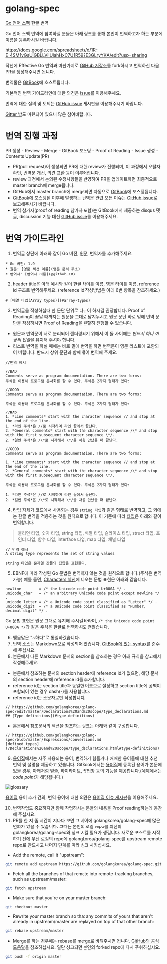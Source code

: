 # golang-spec
[Go 언어 스펙](https://golang.org/ref/spec) 한글 번역

Go 언어 스펙 번역에 참여하실 분들은 아래 링크를 통해 본인이 번역하고자 하는 부분에 이름을 등록하시길 바랍니다.

https://docs.google.com/spreadsheets/d/1R-E_4SM1vGsUiGBLLVilUlahHxC7U1R592E3GLryYKA/edit?usp=sharing

작년에 Effective Go 번역과 마찬가지로 [GitHub 저장소](
https://github.com/golangkorea/golang-spec)를 fork하시고 번역하신 다음 PR을 생성해주시면 됩니다.

번역물은 [GitBook](https://www.gitbook.com/book/gosudaweb/go-language-specification-in-korean/details)에 호스트됩니다.

기본적인 번역 가이드라인에 대한 의견은 [issue](https://github.com/golangkorea/golang-spec/issues/2)를 이용해주세요. 

번역에 대한 질의 및 토의는 [GitHub issue](https://github.com/golangkorea/golang-spec/issues/) 게시판을 이용해주시기 바랍니다.

[Gitter 방](https://gitter.im/golang-korean-community/go-spec-in-korean?utm_source=share-link&utm_medium=link&utm_campaign=share-link)도 마련되어 있으니 많은 참여바랍니다.

# 번역 진행 과정

PR 생성 - Review - Merge - GitBook 포스팅 - Proof of Reading - Issue 생성 - Contents Update(PR)

- PR(pull request)이 생성되면 PR에 대한 review가 진행되며, 이 과정에서 오탈자 확인, 번역문 개선, 의견 교환 등이 이루어집니다. 
- review 과정에서 논의된 수정사항들을 반영하여 PR을 업데이트하면 최종적으로 master branch에 merge됩니다.
- GitHub에서 master branch에 merge되면 자동으로 [GitBook](https://www.gitbook.com/book/gosudaweb/go-language-specification-in-korean/details)에 포스팅됩니다. 
- [GitBook](https://www.gitbook.com/book/gosudaweb/go-language-specification-in-korean/details)에 포스팅된 이후에 발생하는 번역문 관련 모든 이슈는 [GitHub issue](https://github.com/golangkorea/golang-spec/issues/)로 보고해주시기 바랍니다.
- 번역 참가자(proof of reading 참가자 포함)는 GitBook에서 제공하는 disqus 댓글, discussion 기능 대신 [GitHub issue](https://github.com/golangkorea/golang-spec/issues/)를 이용해주세요.

# 번역 가이드라인

1. 번역글 상단에 아래와 같이 Go 버전, 원문, 번역자를 추가해주세요.
```
* Go 버전: 1.9
* 원문: [영문 섹션 이름](영문 문서 주소)
* 번역자: [번역자 이름](@github_ID)
```

2. header title은 아래 예시와 같이 한글 타이틀 이름, 영문 타이틀 이름, reference id 구조로 번역해주세요. (reference id 작성방법은 아래 6번 항목을 참조하세요.)

```
# [배열 타입(Array types)](#array-types)
```

3. 번역글을 작성하실때 한 문단 단위로 나누어 하시길 권장합니다. Proof of Reading이 끝날 때까지는 원문을 그대로 남겨두시고 원문 문단 바로 밑에 번역 문단을 작성하시면 Proof of Reading을 원할히 진행할 수 있습니다.

* 원문과 번역문이 서로 분리되어 렌더링되기 위해서 이 둘 사이에는 *반드시 하나 이상의 빈줄*을 유지해 주셔야 합니다.
* 리스트 번역을 하실 때에는 바로 밑에 번역을 하면 번역문이 영문 리스트에 포함되어 버립니다. 반드시 상위 문단과 함께 묶어 번역해 주세요.

```
//번역 예시

//BAD
Comments serve as program documentation. There are two forms:
주석을 이용해 프로그램 문서화를 할 수 있다. 주석은 2가지 형태가 있다:

//GOOD
Comments serve as program documentation. There are two forms:

주석을 이용해 프로그램 문서화를 할 수 있다. 주석은 2가지 형태가 있다:

//BAD
1. *Line comments* start with the character sequence // and stop at the end of the line.
1. *라인 주석*은 //로 시작하며 라인 끝에서 끝난다.
2. *General comments* start with the character sequence /\* and stop with the first subsequent character sequence \*/.
2. *일반 주석*은 /\*로 시작해서 \*/을 처음 만났을 때 끝난다. 

//GOOD
Comments serve as program documentation. There are two forms:

1. *Line comments* start with the character sequence // and stop at the end of the line.
2. *General comments* start with the character sequence /\* and stop with the first subsequent character sequence \*/.

주석을 이용해 프로그램 문서화를 할 수 있다. 주석은 2가지 형태가 있다:

1. *라인 주석*은 //로 시작하며 라인 끝에서 끝난다.
2. *일반 주석*은 /\*로 시작해서 \*/을 처음 만났을 때 끝난다. 
```

4. [타입](https://gosudaweb.gitbooks.io/go-language-specification-in-korean/content/Types/) 자체가 코드에서 사용되는 경우 `string 타입`과 같은 형태로 번역하고, 그 외에는 한글 번역을 적용하는 것을 원칙으로 합니다. 이 기준에 따라 [타입](https://gosudaweb.gitbooks.io/go-language-specification-in-korean/content/Types/)은 아래와 같이 번역합니다. 

> 불리언 타입, 숫자 타입, string 타입, 배열 타입, 슬라이스 타입, struct 타입, 포인터 타입, 함수 타입, interface 타입, map 타입, 채널 타입

```
// 번역 예시 
A string type represents the set of string values

string 타입은 문자열 값들의 집합을 표현한다.
```

5. EBNF에 따라 작성된 Go 문법은 번역하지 않는 것을 원칙으로 합니다.(주석은 번역 가능) 예를 들면,  [Characters 섹션](https://golang.org/ref/spec#Characters)에 나오는 문법 표현은 아래와 같습니다.

```
newline        = /* the Unicode code point U+000A */ .
unicode_char   = /* an arbitrary Unicode code point except newline */ .
unicode_letter = /* a Unicode code point classified as "Letter" */ .
unicode_digit  = /* a Unicode code point classified as "Number, decimal digit" */ .
```

Go 문법 표현은 원문 그대로 유지해 주시길 바라며, `/* the Unicode code point U+000A */`과 같은 주석은 한글로 번역하셔도 괜찮습니다.

6. 맺음말은 "~하다"로 통일하겠습니다.
7. 번역 소스는 Markdown으로 작성되어 있습니다. [GitBook에 있는 syntax](https://toolchain.gitbook.com/syntax/markdown.html)를 준수해 주십시요.
8. 본문에서 다른 Markdown 문서의 section을 참조하는 경우 아래 규칙을 참고해서 작성해주세요.
* 본문에서 참조하는 문서의 section header에 reference id가 없으면, 해당 문서의 section header에 reference id를 추가합니다.
* reference id는 section title과 동일한 이름으로 설정하고 section title에 공백이 포함되어 있는 경우 dash(-)를 사용합니다.
* reference id는 소문자로만 작성합니다.

```
// https://github.com/golangkorea/golang-spec/edit/master/Declarations%20and%20scope/type_declarations.md
## [Type definitions](#type-definitions)
```

* 본문에서 참조문서의 섹션을 참조하는 링크는 아래와 같이 구성합니다.

```
// https://github.com/golangkorea/golang-spec/blob/master/Expressions/conversions.md
[defined types](/Declarations%20and%20scope/type_declarations.html#type-definitions)
```

9. [용어집](https://github.com/golangkorea/golang-spec/blob/master/GLOSSARY.md)에서는 자주 사용되는 용어, 번역하기 힘들거나 애매한 용어들에 대한 추천 번역 및 설명을 제공하고 있습니다. GitBook에서는 [용어집](https://github.com/golangkorea/golang-spec/blob/master/GLOSSARY.md)에 등록된 용어가 본문에 있을 경우, 아래처럼 밑줄, 하이라이트, 팝업창 등의 기능을 제공합니다.(예제에서는 *code point*가 해당됩니다.)

![glossary](https://user-images.githubusercontent.com/8563047/33648108-b1b31814-da9b-11e7-9189-e42ba01c4137.png)

[용어집](https://github.com/golangkorea/golang-spec/blob/master/GLOSSARY.md) 용어 추가 건의, 번역 용어에 대한 의견은 [용어집 이슈 게시판](https://github.com/golangkorea/golang-spec/issues/105)을 이용해주세요.
 
10. 번역작업도 중요하지만 함께 작업하시는 분들의 내용을 Proof reading하는데 동참해 주십시요.
11. PR를 한 지 좀 시간이 지나다 보면 그 사이에 golangkorea/golang-spec에 많은 변화가 있을 수 있습니다. 그때는 본인의 로컬 repo를 최신의 golangkorea/golang-spec와 싱크 시킬 필요가 생깁니다. 새로운 포스트를 시작하기 전에 우선 로컬의 repo에 golangkorea/golang-spec를 upstream remote repo로 만드시고 나머지 단계를 따라 싱크 시키십시요.

* Add the remote, call it "upstream":
```bash
git remote add upstream https://github.com/golangkorea/golang-spec.git
```

* Fetch all the branches of that remote into remote-tracking branches, such as upstream/master:
```bash
git fetch upstream
```

* Make sure that you're on your master branch:
```bash
git checkout master
```

* Rewrite your master branch so that any commits of yours that aren't already in upstream/master are replayed on top of that other branch:
```bash
git rebase upstream/master
```
* Merge를 하는 경우에는 rebase를 merge로 바꿔주시면 됩니다. [GitHub의 공식 도움말](https://help.github.com/articles/syncing-a-fork/)을 참조하십시요. 일단 싱크되면 본인의 forked repo에 다시 푸쉬하십시요.
```bash
git push -f origin master
```
